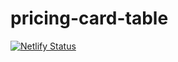 # pricing-card-table
[![Netlify Status](https://api.netlify.com/api/v1/badges/98172e71-26a1-4f04-928e-7bb998264c2b/deploy-status)](https://app.netlify.com/sites/pedantic-johnson-174da6/deploys)
